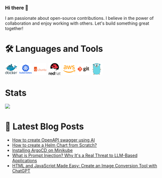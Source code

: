 ### Hi there 👋

I am passionate about open-source contributions. I believe in the power of collaboration and enjoy working with others. Let's build something great together!

# 🛠️ Languages and Tools

<div>
  <img src="https://github.com/devicons/devicon/blob/master/icons/docker/docker-original-wordmark.svg" title="Docker" alt="Docker" width="40" height="40"/>&nbsp;
  <img src="https://github.com/devicons/devicon/blob/master/icons/kubernetes/kubernetes-plain-wordmark.svg"  title="Kube" alt="Kube" width="40" height="40"/>&nbsp;
  <img src="https://github.com/devicons/devicon/blob/master/icons/ubuntu/ubuntu-plain-wordmark.svg" title="ubuntu" alt="ubuntu" width="40" height="40"/>&nbsp;
  <img src="https://github.com/devicons/devicon/blob/master/icons/redhat/redhat-original-wordmark.svg" title="Redhat" alt="Redhat" width="40" height="40"/>&nbsp;
  <img src="https://github.com/devicons/devicon/blob/master/icons/amazonwebservices/amazonwebservices-plain-wordmark.svg" title="AWS" alt="AWS" width="40" height="40"/>&nbsp;
  <img src="https://github.com/devicons/devicon/blob/master/icons/git/git-original-wordmark.svg" title="Git" **alt="Git" width="40" height="40"/>
  <img src="https://github.com/devicons/devicon/blob/master/icons/go/go-original.svg" title="Git" **alt="Git" width="40" height="40"/>
  
</div>


# Stats
<img 
   src="https://github-readme-stats.vercel.app/api?username=Abhishek-569&show_icons=true&theme=blue-green&show_owner=true" 
/>

# 📩 Latest Blog Posts 
<!-- BLOG-POST-LIST:START -->
- [How to create OpenAPI swagger using AI](https://abhishek569.hashnode.dev/how-to-create-openapi-swagger-using-ai)
- [How to create a Helm Chart from Scratch?](https://abhishek569.hashnode.dev/how-to-create-a-helm-chart-from-scratch)
- [Installing ArgoCD on Minikube](https://abhishek569.hashnode.dev/installing-argocd-on-minikube)
- [What is Prompt Injection? Why It&#39;s a Real Threat to LLM-Based Applications](https://abhishek569.hashnode.dev/what-is-prompt-injection-why-its-a-real-threat-to-llm-based-applications)
- [HTML and JavaScript Made Easy: Create an Image Conversion Tool with ChatGPT](https://abhishek569.hashnode.dev/html-and-javascript-made-easy-create-an-image-conversion-tool-with-chatgpt)
<!-- BLOG-POST-LIST:END -->

<!--
**Abhishek-569/Abhishek-569** is a ✨ _special_ ✨ repository because its `README.md` (this file) appears on your GitHub profile.

Here are some ideas to get you started:-

- 🔭 I’m currently working on ...
- 🌱 I’m currently learning ...
- 👯 I’m looking to collaborate on ...
- 🤔 I’m looking for help with ...
- 💬 Ask me about ...
- 📫 How to reach me: ...
- 😄 Pronouns: ...
- ⚡ Fun fact: ...
-->
